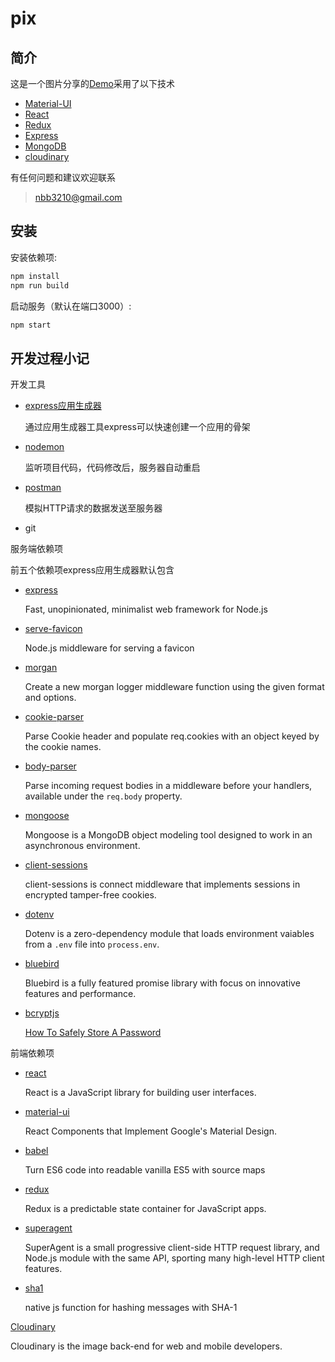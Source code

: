 # pix

## 简介

这是一个图片分享的[Demo](http://182.92.122.144:8888/)采用了以下技术
* [Material-UI](https://github.com/callemall/material-ui/)
* [React](https://facebook.github.io/react/)
* [Redux](https://github.com/reactjs/redux/)
* [Express](http://expressjs.com/)
* [MongoDB](https://www.mongodb.com/)
* [cloudinary](http://cloudinary.com/)

有任何问题和建议欢迎联系
> nbb3210@gmail.com

## 安装

安装依赖项:
```sh
npm install
npm run build
```

启动服务（默认在端口3000）:
```sh
npm start
```

## 开发过程小记

开发工具

* [express应用生成器](http://www.expressjs.com.cn/starter/generator.html)
  
  通过应用生成器工具express可以快速创建一个应用的骨架

* [nodemon](https://github.com/remy/nodemon)

  监听项目代码，代码修改后，服务器自动重启

* [postman](https://www.getpostman.com/)

  模拟HTTP请求的数据发送至服务器

* git

服务端依赖项

前五个依赖项express应用生成器默认包含

* [express](http://expressjs.com/)

  Fast, unopinionated, minimalist web framework for Node.js

* [serve-favicon](https://github.com/expressjs/serve-favicon)

  Node.js middleware for serving a favicon

* [morgan](https://github.com/expressjs/morgan)

  Create a new morgan logger middleware function using the given format and options.

* [cookie-parser](https://github.com/expressjs/cookie-parser)

  Parse Cookie header and populate req.cookies with an object keyed by the cookie names. 

* [body-parser](https://github.com/expressjs/body-parser)

  Parse incoming request bodies in a middleware before your handlers, available under the `req.body` property.

* [mongoose](https://github.com/Automattic/mongoose)

  Mongoose is a MongoDB object modeling tool designed to work in an asynchronous environment.

* [client-sessions](https://github.com/mozilla/node-client-sessions)

  client-sessions is connect middleware that implements sessions in encrypted tamper-free cookies.

* [dotenv](https://github.com/motdotla/dotenv)

  Dotenv is a zero-dependency module that loads environment vaiables from a `.env` file into `process.env`.

* [bluebird](https://github.com/petkaantonov/bluebird)

  Bluebird is a fully featured promise library with focus on innovative features and performance.

* [bcryptjs](https://github.com/dcodeIO/bcrypt.js)

  [How To Safely Store A Password](https://codahale.com/how-to-safely-store-a-password/)

前端依赖项

* [react](https://facebook.github.io/react/)

  React is a JavaScript library for building user interfaces.

* [material-ui](http://material-ui.com/)

  React Components that Implement Google's Material Design.

* [babel](https://github.com/babel/babel/tree/master/packages/babel)

  Turn ES6 code into readable vanilla ES5 with source maps

* [redux](http://redux.js.org/)

  Redux is a predictable state container for JavaScript apps.

* [superagent](https://github.com/visionmedia/superagent)

  SuperAgent is a small progressive client-side HTTP request library, and Node.js module with the same API, sporting many high-level HTTP client features.

* [sha1](https://github.com/pvorb/node-sha1)

  native js function for hashing messages with SHA-1

[Cloudinary](http://cloudinary.com/)

  Cloudinary is the image back-end for web and mobile developers.
